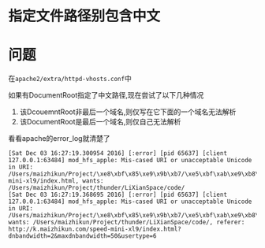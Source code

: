 # 指定文件路径别包含中文


# 问题

在`apache2/extra/httpd-vhosts.conf`中

如果有DocumentRoot指定了中文路径,现在尝试了以下几种情况

1. 该DcouemntRoot非最后一个域名,则仅写在它下面的一个域名无法解析
2. 该DocumentRoot是最后一个域名,则仅自己无法解析

看看apache的error_log就清楚了


```shell
[Sat Dec 03 16:27:19.300954 2016] [:error] [pid 65637] [client 127.0.0.1:63484] mod_hfs_apple: Mis-cased URI or unacceptable Unicode in URI: /Users/maizhikun/Project/\xe8\xbf\x85\xe9\x9b\xb7/\xe5\xbf\xab\xe9\xb8\x9f\xe6\x8f\x92\xe4\xbb\xb6/code/speed-mini-xl9/index.html, wants: /Users/maizhikun/Project/thunder/LiXianSpace/code/
[Sat Dec 03 16:27:19.368695 2016] [:error] [pid 65637] [client 127.0.0.1:63484] mod_hfs_apple: Mis-cased URI or unacceptable Unicode in URI: /Users/maizhikun/Project/\xe8\xbf\x85\xe9\x9b\xb7/\xe5\xbf\xab\xe9\xb8\x9f\xe6\x8f\x92\xe4\xbb\xb6/code/favicon.ico, wants: /Users/maizhikun/Project/thunder/LiXianSpace/code/, referer: http://k.maizhikun.com/speed-mini-xl9/index.html?dnbandwidth=2&maxdnbandwidth=50&usertype=6
```